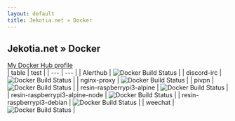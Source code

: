 ```yaml
---
layout: default
title: Jekotia.net » Docker
---
```


## Jekotia.net » Docker
[My Docker Hub profile](https://hub.docker.com/u/jekotia/)  
| table | test |
| --- | --- |
| Alerthub | ![Docker Build Status](https://img.shields.io/docker/build/jekotia/alerthub.svg) |
| discord-irc | ![Docker Build Status](https://img.shields.io/docker/build/jekotia/discord-irc.svg) |
| nginx-proxy | ![Docker Build Status](https://img.shields.io/docker/build/jekotia/nginx-proxy.svg) |
| pivpn | ![Docker Build Status](https://img.shields.io/docker/build/jekotia/pivpn.svg) |
| resin-raspberrypi3-alpine | ![Docker Build Status](https://img.shields.io/docker/build/jekotia/resin-raspberrypi3-alpine.svg) |
| resin-raspberrypi3-alpine-node | ![Docker Build Status](https://img.shields.io/docker/build/jekotia/resin-raspberrypi3-alpine-node.svg) |
| resin-raspberrypi3-debian | ![Docker Build Status](https://img.shields.io/docker/build/jekotia/resin-raspberrypi3-debian.svg) |
| weechat | ![Docker Build Status](https://img.shields.io/docker/build/jekotia/weechat.svg) |

